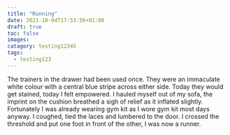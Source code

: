 ```yaml
---
title: "Running"
date: 2021-10-04T17:53:56+01:00
draft: true
toc: false
images:
catagory: testing12345
tags:
  - testing123
---
```

The trainers in the drawer had been used once. They were an immaculate white colour with a central blue stripe across either side. Today they would get stained, today I felt empowered. I hauled myself out of my sofa, the imprint on the cushion breathed a sigh of relief as it inflated slightly. Fortunately I was already wearing gym kit as I wore gym kit most days anyway. I coughed, tied the laces and lumbered to the door. I crossed the threshold and put one foot in front of the other, I was now a runner.
